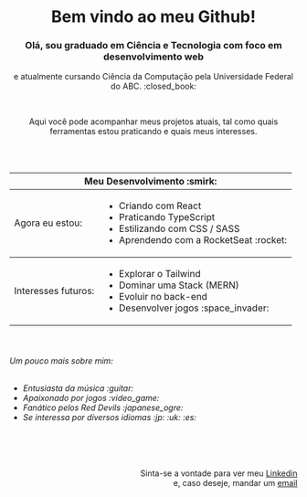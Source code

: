 <h1 align=center>Bem vindo ao meu Github!</h1> 
<h3 align=center>Olá, sou graduado em Ciência e Tecnologia com foco em desenvolvimento web</h3>
<p align=center>e atualmente cursando Ciência da Computação pela Universidade Federal do ABC. :closed_book:</p>
<br>
<p align=center>Aqui você pode acompanhar meus projetos atuais, tal como quais ferramentas estou praticando e quais meus interesses.</p>
<br><br>

<table align="center">
    <thead>
      <tr>
        <th colspan="2">
          Meu Desenvolvimento :smirk:
        </th>
      </tr>
    </thead>
    <tbody>
      <tr>
          <td>Agora eu estou:</th>
          <td>
              <div align="left">
                <ul>
                  <li>Criando com React</li>
                  <li>Praticando TypeScript</li>
                  <li>Estilizando com CSS / SASS</li>
                  <li>Aprendendo com a RocketSeat :rocket:</li>
                </ul>
              </div>
          </td>
      </tr>
    </tbody>
      <tbody>
        <tr>
          <td align="left">Interesses futuros:</td>
          <td align="center">
            <div align="left">
                <ul>
                  <li>Explorar o Tailwind</li>
                  <li>Dominar uma Stack (MERN)</li>
                  <li>Evoluir no back-end</li>
                  <li>Desenvolver jogos :space_invader:</li>
               </ul>
              </div>
          </td>
        </tr>
    </tbody>
</table>
<br>
<h6>Um pouco mais sobre mim: <br><br>
  <ul>
    <li>Entusiasta da música :guitar:</li>
    <li>Apaixonado por jogos :video_game:</li>
    <li>Fanático pelos Red Devils :japanese_ogre: </li>
    <li>Se interessa por diversos idiomas :jp: :uk: :es:</li>
 </ul>
</h6>


<br><br>
<div align=right>
Sinta-se a vontade para ver meu <a href="https://www.linkedin.com/in/luiznambu/">Linkedin</a><br>
e, caso deseje, mandar um <a href="mailto:luizpnambu@gmail.com">email</a>
</div>
  
